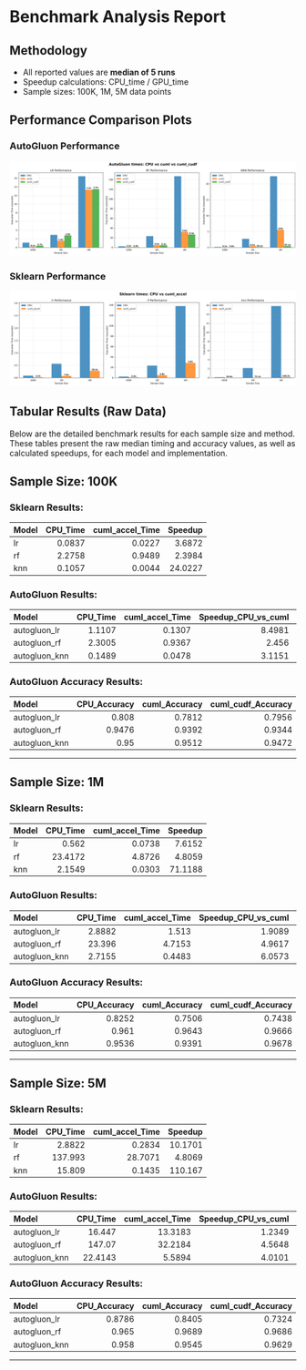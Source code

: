 # Benchmark Analysis Report

## Methodology
- All reported values are **median of 5 runs**
- Speedup calculations: CPU_time / GPU_time
- Sample sizes: 100K, 1M, 5M data points

## Performance Comparison Plots

### AutoGluon Performance
![AutoGluon Performance](autogluon_performance_comparison.png)

### Sklearn Performance
![Sklearn Performance](sklearn_performance_comparison.png)


## Tabular Results (Raw Data)
Below are the detailed benchmark results for each sample size and method. These tables present the raw median 
                            timing and accuracy values, as well as calculated speedups, for each model and implementation.

## Sample Size: 100K

### Sklearn Results:
| Model   |   CPU_Time |   cuml_accel_Time |   Speedup |
|:--------|-----------:|------------------:|----------:|
| lr      |     0.0837 |            0.0227 |    3.6872 |
| rf      |     2.2758 |            0.9489 |    2.3984 |
| knn     |     0.1057 |            0.0044 |   24.0227 |

### AutoGluon Results:
| Model         |   CPU_Time |   cuml_accel_Time |   Speedup_CPU_vs_cuml |   cuml_cudf_Time |   Speedup_CPU_vs_cuml_cudf |
|:--------------|-----------:|------------------:|----------------------:|-----------------:|---------------------------:|
| autogluon_lr  |     1.1107 |            0.1307 |                8.4981 |           0.4149 |                     2.677  |
| autogluon_rf  |     2.3005 |            0.9367 |                2.456  |           0.9517 |                     2.4173 |
| autogluon_knn |     0.1489 |            0.0478 |                3.1151 |           0.0582 |                     2.5584 |

### AutoGluon Accuracy Results:
| Model         |   CPU_Accuracy |   cuml_Accuracy |   cuml_cudf_Accuracy |
|:--------------|---------------:|----------------:|---------------------:|
| autogluon_lr  |         0.808  |          0.7812 |               0.7956 |
| autogluon_rf  |         0.9476 |          0.9392 |               0.9344 |
| autogluon_knn |         0.95   |          0.9512 |               0.9472 |

---

## Sample Size: 1M

### Sklearn Results:
| Model   |   CPU_Time |   cuml_accel_Time |   Speedup |
|:--------|-----------:|------------------:|----------:|
| lr      |     0.562  |            0.0738 |    7.6152 |
| rf      |    23.4172 |            4.8726 |    4.8059 |
| knn     |     2.1549 |            0.0303 |   71.1188 |

### AutoGluon Results:
| Model         |   CPU_Time |   cuml_accel_Time |   Speedup_CPU_vs_cuml |   cuml_cudf_Time |   Speedup_CPU_vs_cuml_cudf |
|:--------------|-----------:|------------------:|----------------------:|-----------------:|---------------------------:|
| autogluon_lr  |     2.8882 |            1.513  |                1.9089 |           2.7877 |                     1.0361 |
| autogluon_rf  |    23.396  |            4.7153 |                4.9617 |           4.5046 |                     5.1938 |
| autogluon_knn |     2.7155 |            0.4483 |                6.0573 |           0.1421 |                    19.1098 |

### AutoGluon Accuracy Results:
| Model         |   CPU_Accuracy |   cuml_Accuracy |   cuml_cudf_Accuracy |
|:--------------|---------------:|----------------:|---------------------:|
| autogluon_lr  |         0.8252 |          0.7506 |               0.7438 |
| autogluon_rf  |         0.961  |          0.9643 |               0.9666 |
| autogluon_knn |         0.9536 |          0.9391 |               0.9678 |

---

## Sample Size: 5M

### Sklearn Results:
| Model   |   CPU_Time |   cuml_accel_Time |   Speedup |
|:--------|-----------:|------------------:|----------:|
| lr      |     2.8822 |            0.2834 |   10.1701 |
| rf      |   137.993  |           28.7071 |    4.8069 |
| knn     |    15.809  |            0.1435 |  110.167  |

### AutoGluon Results:
| Model         |   CPU_Time |   cuml_accel_Time |   Speedup_CPU_vs_cuml |   cuml_cudf_Time |   Speedup_CPU_vs_cuml_cudf |
|:--------------|-----------:|------------------:|----------------------:|-----------------:|---------------------------:|
| autogluon_lr  |    16.447  |           13.3183 |                1.2349 |          13.4563 |                     1.2223 |
| autogluon_rf  |   147.07   |           32.2184 |                4.5648 |          26.7368 |                     5.5006 |
| autogluon_knn |    22.4143 |            5.5894 |                4.0101 |           0.4763 |                    47.0592 |

### AutoGluon Accuracy Results:
| Model         |   CPU_Accuracy |   cuml_Accuracy |   cuml_cudf_Accuracy |
|:--------------|---------------:|----------------:|---------------------:|
| autogluon_lr  |         0.8786 |          0.8405 |               0.7324 |
| autogluon_rf  |         0.965  |          0.9689 |               0.9686 |
| autogluon_knn |         0.958  |          0.9545 |               0.9629 |

---
